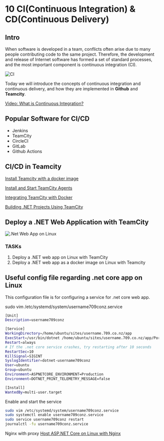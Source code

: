 # 10 CI(Continuous Integration) & CD(Continuous Delivery)

## Intro

When software is developed in a team, conflicts often arise due to many people contributing code to the same project. Therefore, the development and release of Internet software has formed a set of standard processes, and the most important component is continuous integration (CI).

![CI](pic/10_cd_ci/00.png)

Today we will introduce the concepts of continuous integration and continuous delivery, and how they are implemented in **Github** and **Teamcity**.

[Video: What is Continuous Integration?](https://www.youtube.com/watch?v=1er2cjUq1UI)

## Popular Software for CI/CD

- Jenkins
- TeamCity
- CircleCI
- GitLab
- Github Actions

## CI/CD in Teamcity

[Install Teamcity with a docker image](https://hub.docker.com/r/jetbrains/teamcity-server)

[Install and Start TeamCity Agents](https://www.jetbrains.com/help/teamcity/install-and-start-teamcity-agents.html)

[Integrating TeamCity with Docker](https://www.jetbrains.com/help/teamcity/integrating-teamcity-with-docker.html)

[Building .NET Projects Using TeamCity](https://www.jetbrains.com/teamcity/tutorials/dotnet-build-configure-test/)

## Deploy a .NET Web Application with TeamCity

![.Net Web App on Linux](pic/10_cd_ci/02.png)

### TASKs

1. Deploy a .NET web app on Linux with TeamCity
2. Deploy a .NET web app as a docker image on Linux with Teamcity

## Useful config file regarding .net core app on Linux

This configuration file is for configuring a service for .net core web app.

sudo vim /etc/systemd/system/username709conz.service

```bash
[Unit]
Description=username709conz

[Service]
WorkingDirectory=/home/ubuntu/sites/username.709.co.nz/app
ExecStart=/usr/bin/dotnet /home/ubuntu/sites/username.709.co.nz/app/Portfolio.dll --urls "http://localhost:7001"
Restart=always
# If the .net core service crashes, try restarting after 10 seconds
RestartSec=10
KillSignal=SIGINT
SyslogIdentifier=dotnet-username709conz
User=ubuntu
Group=ubuntu
Environment=ASPNETCORE_ENVIRONMENT=Production
Environment=DOTNET_PRINT_TELEMETRY_MESSAGE=false

[Install]
WantedBy=multi-user.target
```

Enable and start the service

```bash
sudo vim /etc/systemd/system/username709conz.service
sudo systemctl enable username709conz.service
sudo service username709conz restart
journalctl -fu username709conz.service
```

Nginx with proxy
[Host ASP.NET Core on Linux with Nginx](https://docs.microsoft.com/en-us/aspnet/core/host-and-deploy/linux-nginx?view=aspnetcore-6.0)